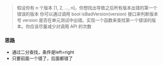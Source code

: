 > 假设你有 n 个版本 [1, 2, ..., n]，你想找出导致之后所有版本出错的第一个错误的版本
> 你可以通过调用 bool isBadVersion(version) 接口来判断版本号 version 是否在单元测试中出错。实现一个函数来查找第一个错误的版本。你应该尽量减少对调用 API 的次数


### 思路

- 通过二分查找，条件是left=right
- 只要前面一个错了，后面都错了

